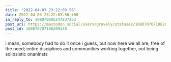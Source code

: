 ```yaml
---
title: "2022-04-03 23:22:03.56"
date: 2022-04-03 23:22:03.56 +00
in_reply_to: 108070695247837263
post_uri: https://mastodon.social/users/gravely/statuses/108070707106209140
post_id: 108070707106209140
---
```

i mean, somebody had to do it once i guess, but now here we all are, free of the need; entire disciplines and communities working together, not being solipsistic onaninsts


